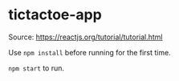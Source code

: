 # tictactoe-app

Source: https://reactjs.org/tutorial/tutorial.html

Use `npm install` before running for the first time.

`npm start` to run.
